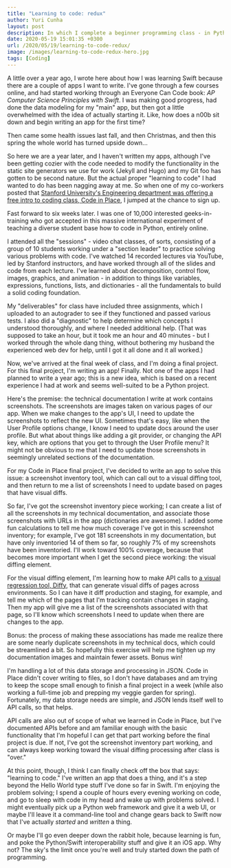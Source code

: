 ```yaml
---
title: "Learning to code: redux"
author: Yuri Cunha
layout: post
description: In which I complete a beginner programming class - in Python!
date: 2020-05-19 15:01:35 +0300
url: /2020/05/19/learning-to-code-redux/
image: /images/learning-to-code-redux-hero.jpg
tags: [Coding]
---
```


A little over a year ago, I wrote here about how I was learning Swift because there are a couple of apps I want to write. I've gone through a few courses online, and had started working through an Everyone Can Code book: _AP Computer Science Principles with Swift_. I was making good progress, had done the data modeling for my "main" app, but then got a little overwhelmed with the idea of actually starting it. Like, how does a n00b sit down and begin writing an app for the first time?

Then came some health issues last fall, and then Christmas, and then this spring the whole world has turned upside down...

So here we are a year later, and I haven't written my apps, although I've been getting cozier with the code needed to modify the functionality in the static site generators we use for work (Jekyll and Hugo) and my Git foo has gotten to be second nature. But the actual proper "learning to code" I had wanted to do has been nagging away at me. So when one of my co-workers posted that [Stanford University's Engineering department was offering a free intro to coding class, Code in Place][1], I jumped at the chance to sign up.

Fast forward to six weeks later. I was one of 10,000 interested geeks-in-training who got accepted in this massive international experiment of teaching a diverse student base how to code in Python, entirely online.

I attended all the "sessions" - video chat classes, of sorts, consisting of a group of 10 students working under a "section leader" to practice solving various problems with code. I've watched 14 recorded lectures via YouTube, led by Stanford instructors, and have worked through all of the slides and code from each lecture. I've learned about decomposition, control flow, images, graphics, and animation - in addition to things like variables, expressions, functions, lists, and dictionaries - all the fundamentals to build a solid coding foundation.

My "deliverables" for class have included three assignments, which I uploaded to an autograder to see if they functioned and passed various tests. I also did a "diagnostic" to help determine which concepts I understood thoroughly, and where I needed additional help. (That was supposed to take an hour, but it took me an hour and 40 minutes - but I worked through the whole dang thing, without bothering my husband the experienced web dev for help, until I got it all done and it all worked.)

Now, we've arrived at the final week of class, and I'm doing a final project. For this final project, I'm writing an app! Finally. Not one of the apps I had planned to write a year ago; this is a new idea, which is based on a recent experience I had at work and seems well-suited to be a Python project.

Here's the premise: the technical documentation I write at work contains screenshots. The screenshots are images taken on various pages of our app. When we make changes to the app's UI, I need to update the screenshots to reflect the new UI. Sometimes that's easy, like when the User Profile options change, I know I need to update docs around the user profile. But what about things like adding a git provider, or changing the API key, which are options that you get to through the User Profile menu? It might not be obvious to me that I need to update those screenshots in seemingly unrelated sections of the documentation.

For my Code in Place final project, I've decided to write an app to solve this issue: a screenshot inventory tool, which can call out to a visual diffing tool, and then return to me a list of screenshots I need to update based on pages that have visual diffs.

So far, I've got the screenshot inventory piece working; I can create a list of all the screenshots in my technical documentation, and associate those screenshots with URLs in the app (dictionaries are awesome). I added some fun calculations to tell me how much coverage I've got in this screenshot inventory; for example, I've got 181 screenshots in my documentation, but have only inventoried 14 of them so far, so roughly 7% of my screenshots have been inventoried. I'll work toward 100% coverage, because that becomes more important when I get the second piece working: the visual diffing element.

For the visual diffing element, I'm learning how to make API calls to [a visual regression tool, Diffy][2], that can generate visual diffs of pages across environments. So I can have it diff production and staging, for example, and tell me which of the pages that I'm tracking contain changes in staging. Then my app will give me a list of the screenshots associated with that page, so I'll know which screenshots I need to update when there are changes to the app.

Bonus: the process of making these associations has made me realize there are some nearly duplicate screenshots in my technical docs, which could be streamlined a bit. So hopefully this exercise will help me tighten up my documentation images and maintain fewer assets. Bonus win!

I'm handling a lot of this data storage and processing in JSON. Code in Place didn't cover writing to files, so I don't have databases and am trying to keep the scope small enough to finish a final project in a week (while also working a full-time job and prepping my veggie garden for spring). Fortunately, my data storage needs are simple, and JSON lends itself well to API calls, so that helps.

API calls are also out of scope of what we learned in Code in Place, but I've documented APIs before and am familiar enough with the basic functionality that I'm hopeful I can get that part working before the final project is due. If not, I've got the screenshot inventory part working, and can always keep working toward the visual diffing processing after class is "over."

At this point, though, I think I can finally check off the box that says: "learning to code." I've written an app that does a thing, and it's a step beyond the Hello World type stuff I've done so far in Swift. I'm enjoying the problem solving; I spend a couple of hours every evening working on code, and go to sleep with code in my head and wake up with problems solved. I might eventually pick up a Python web framework and give it a web UI, or maybe I'll leave it a command-line tool and change gears back to Swift now that I've actually _started_ and _written_ a thing.

Or maybe I'll go even deeper down the rabbit hole, because learning is fun, and poke the Python/Swift interoperability stuff and give it an iOS app. Why not? The sky's the limit once you're well and truly started down the path of programming.

[1]: https://engineering.stanford.edu/news/free-coding-education-time-covid-19
[2]: https://diffy.website/

